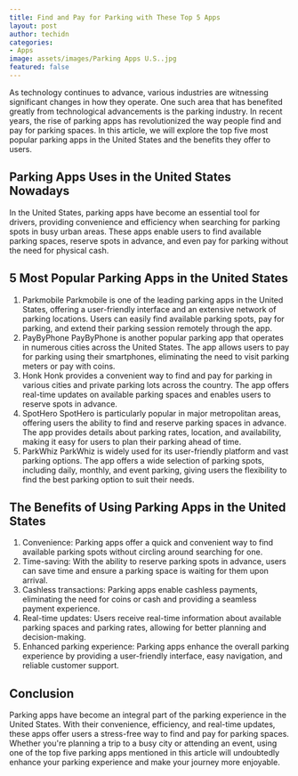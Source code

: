 ```yaml
---
title: Find and Pay for Parking with These Top 5 Apps
layout: post
author: techidn
categories: 
- Apps
image: assets/images/Parking Apps U.S..jpg
featured: false
---
```


As technology continues to advance, various industries are witnessing significant changes in how they operate. One such area that has benefited greatly from technological advancements is the parking industry. In recent years, the rise of parking apps has revolutionized the way people find and pay for parking spaces. In this article, we will explore the top five most popular parking apps in the United States and the benefits they offer to users.

## Parking Apps Uses in the United States Nowadays
In the United States, parking apps have become an essential tool for drivers, providing convenience and efficiency when searching for parking spots in busy urban areas. These apps enable users to find available parking spaces, reserve spots in advance, and even pay for parking without the need for physical cash.

## 5 Most Popular Parking Apps in the United States
1.	Parkmobile
Parkmobile is one of the leading parking apps in the United States, offering a user-friendly interface and an extensive network of parking locations. Users can easily find available parking spots, pay for parking, and extend their parking session remotely through the app.
2.	PayByPhone
PayByPhone is another popular parking app that operates in numerous cities across the United States. The app allows users to pay for parking using their smartphones, eliminating the need to visit parking meters or pay with coins.
3.	Honk
Honk provides a convenient way to find and pay for parking in various cities and private parking lots across the country. The app offers real-time updates on available parking spaces and enables users to reserve spots in advance.
4.	SpotHero
SpotHero is particularly popular in major metropolitan areas, offering users the ability to find and reserve parking spaces in advance. The app provides details about parking rates, location, and availability, making it easy for users to plan their parking ahead of time.
5.	ParkWhiz
ParkWhiz is widely used for its user-friendly platform and vast parking options. The app offers a wide selection of parking spots, including daily, monthly, and event parking, giving users the flexibility to find the best parking option to suit their needs.

## The Benefits of Using Parking Apps in the United States
1.	Convenience: Parking apps offer a quick and convenient way to find available parking spots without circling around searching for one.
2.	Time-saving: With the ability to reserve parking spots in advance, users can save time and ensure a parking space is waiting for them upon arrival.
3.	Cashless transactions: Parking apps enable cashless payments, eliminating the need for coins or cash and providing a seamless payment experience.
4.	Real-time updates: Users receive real-time information about available parking spaces and parking rates, allowing for better planning and decision-making.
5.	Enhanced parking experience: Parking apps enhance the overall parking experience by providing a user-friendly interface, easy navigation, and reliable customer support.

## Conclusion
Parking apps have become an integral part of the parking experience in the United States. With their convenience, efficiency, and real-time updates, these apps offer users a stress-free way to find and pay for parking spaces. Whether you're planning a trip to a busy city or attending an event, using one of the top five parking apps mentioned in this article will undoubtedly enhance your parking experience and make your journey more enjoyable.
